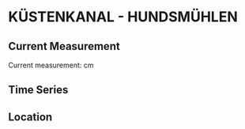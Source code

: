 # KÜSTENKANAL - HUNDSMÜHLEN

## Current Measurement

Current measurement: <Value topic="rivers/pegel-online/KUESTENKANAL/HUNDSMUEHLEN/measurementValue"/> cm

## Time Series

<TimeSeries topic="rivers/pegel-online/KUESTENKANAL/HUNDSMUEHLEN/measurementValue" period="week" />

## Location

<WorldMap>
  <Marker lat="53.10884696446903" lon="8.17306999415312" labelTopic="rivers/pegel-online/KUESTENKANAL/HUNDSMUEHLEN/measurementValue" />
</WorldMap>
